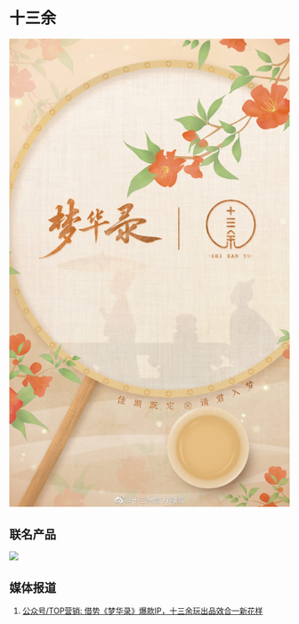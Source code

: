 # 十三余

![](/image/xianxi/13yu-0.jpg)

## 联名产品

![](/image/xianxi/13yu.jpg)

## 媒体报道

1. [公众号/TOP营销: 借势《梦华录》爆款IP，十三余玩出品效合一新花样](https://mp.weixin.qq.com/s/4JFme7gemvXBM5F9MJyjXA)
